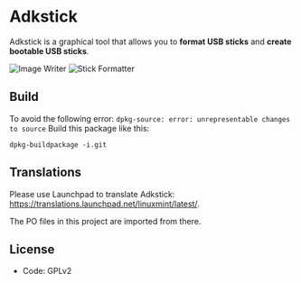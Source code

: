 # Adkstick
Adkstick is a graphical tool that allows you to **format USB sticks** and **create bootable USB sticks**.  

![Image Writer](https://user-images.githubusercontent.com/19881231/122563505-f5829600-d04c-11eb-9ff8-55f8630fa1d1.png)
![Stick Formatter](https://user-images.githubusercontent.com/19881231/122561389-77bd8b00-d04a-11eb-9b91-5754f01dfc7d.png)


## Build
To avoid the following error: `dpkg-source: error: unrepresentable changes to source` Build this package like this:

```
dpkg-buildpackage -i.git
```

## Translations
Please use Launchpad to translate Adkstick: https://translations.launchpad.net/linuxmint/latest/.

The PO files in this project are imported from there.

## License
- Code: GPLv2

